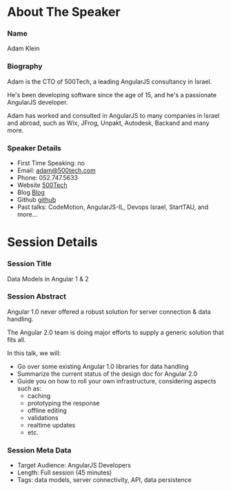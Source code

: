 About The Speaker
=================

### Name

Adam Klein

### Biography

Adam is the CTO of 500Tech, a leading AngularJS consultancy in Israel.

He's been developing software since the age of 15, and he's a passionate AngularJS developer.

Adam has worked and consulted in AngularJS to many companies in Israel and abroad, such as Wix, JFrog, Unpakt, Autodesk, Backand and many more.

### Speaker Details

- First Time Speaking: no
- Email: adam@500tech.com
- Phone: 052.747.5633
- Website [500Tech](http://500tech.com)
- Blog [Blog](http://blog.500Tech.com)
- Github [github](https://github.com/adamkleingit)
- Past talks: CodeMotion, AngularJS-IL, Devops Israel, StartTAU, and more...

Session Details
===============

### Session Title

Data Models in Angular 1 & 2

### Session Abstract

Angular 1.0 never offered a robust solution for server connection & data handling.

The Angular 2.0 team is doing major efforts to supply a generic solution that fits all.

In this talk, we will:

- Go over some existing Angular 1.0 libraries for data handling
- Summarize the current status of the design doc for Angular 2.0
- Guide you on how to roll your own infrastructure, considering aspects such as:
  - caching
  - prototyping the response
  - offline editing
  - validations
  - realtime updates
  - etc.

### Session Meta Data

- Target Audience: AngularJS Developers
- Length: Full session (45 minutes)
- Tags: data models, server connectivity, API, data persistence

